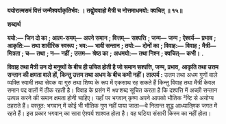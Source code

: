 **ययोरात्मसमं वित्तं जन्मैश्वर्याकृतिर्भव: ।** **तयोॢववाहो मैत्री च नोत्तमाधमयो: क्वचित् ॥ १५॥** 

**शब्दार्थ** 

**ययो:—** **जिन दो का** **; आत्म-समम्—** **अपने समान** **; वित्तम्—** **सश्पत्ति** **; जन्म—** **जन्म** **; ऐश्वर्य—** **प्रभाव** **; आकृति:—** **तथा शारीरिक** **स्वरूप** **; भव:—** **भावी सन्तान** **; तयो:—** **दोनों का** **; विवाह:—** **विवाह** **; मैत्री—** **मित्रता** **; च—** **तथा** **; न—** **नहीं** **; उत्तम—** **श्रेष्ठ का** **;** **अधमयो:—** **तथा निश्न** **; क्वचित्—** **कभी।** **.** 

**विवाह तथा मैत्री उन दो मनुष्यों के बीच ही उचित होती है जो समान सश्पत्ति, जन्म, प्रभाव,** **आकृति तथा उत्तम सन्तान की क्षमता वाले हों, किन्तु उत्तम तथा अधम के बीच कभी नहीं।** **तात्पर्य :** उत्तम तथा अधम गुणों वाले व्यक्ति स्वामी तथा सेवक या गुरु तथा शिष्य के रूप में एकसाथ रह सकते हैं किन्तु विवाह तथा मैत्री केवल समान पद वालों में ठीक रहती है। विवाह के प्रसंग में *भव* शब्द सूचित करता है कि दश्पत्ति में अच्छी सन्तान उत्पन्न करने की समान क्षमता होनी चाहिए। यहाँ पर भगवान् कृष्ण अपने आपको भौतिक ²ष्टि से अयोग्य ठहराते हैं। वस्तुत: भगवान् में कोई भी भौतिक गुण नहीं पाया जाता—वे नितान्त शुद्ध आध्याति्मक जगत में रहते हैं। इस प्रकार भगवान् का सारा ऐश्वर्य शाश्वत होता है। वह घटिया संसारी किस्म का नहीं होता।  